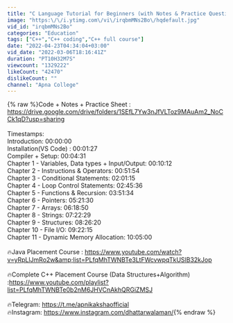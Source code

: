 ```yaml
---
title: "C Language Tutorial for Beginners (with Notes & Practice Questions)"
image: "https:\/\/i.ytimg.com\/vi\/irqbmMNs2Bo\/hqdefault.jpg"
vid_id: "irqbmMNs2Bo"
categories: "Education"
tags: ["C++","C++ coding","C++ full course"]
date: "2022-04-23T04:34:04+03:00"
vid_date: "2022-03-06T18:16:41Z"
duration: "PT10H32M7S"
viewcount: "1329222"
likeCount: "42470"
dislikeCount: ""
channel: "Apna College"
---
```

{% raw %}Code + Notes + Practice Sheet : <a rel="nofollow" target="blank" href="https://drive.google.com/drive/folders/1SEfL7Yw3nJfVLToz9MAuAm2_NoCCk1qD?usp=sharing">https://drive.google.com/drive/folders/1SEfL7Yw3nJfVLToz9MAuAm2_NoCCk1qD?usp=sharing</a><br /><br />Timestamps: <br />Introduction: 00:00:00<br />Installation(VS Code) : 00:01:27<br />Compiler + Setup: 00:04:31<br />Chapter 1 - Variables, Data types + Input/Output: 00:10:12<br />Chapter 2 - Instructions &amp; Operators: 00:51:54<br />Chapter 3 - Conditional Statements: 02:01:15<br />Chapter 4 - Loop Control Statements: 02:45:36 <br />Chapter 5 - Functions &amp; Recursion: 03:51:34<br />Chapter 6 - Pointers: 05:21:30<br />Chapter 7 - Arrays: 06:18:50<br />Chapter 8 - Strings: 07:22:29<br />Chapter 9 - Structures: 08:26:20<br />Chapter 10 - File I/O: 09:22:15<br />Chapter 11 - Dynamic Memory Allocation: 10:05:00<br /><br />🔥Java Placement Course : <a rel="nofollow" target="blank" href="https://www.youtube.com/watch?v=yRpLlJmRo2w&amp;list=PLfqMhTWNBTe3LtFWcvwpqTkUSlB32kJop">https://www.youtube.com/watch?v=yRpLlJmRo2w&amp;list=PLfqMhTWNBTe3LtFWcvwpqTkUSlB32kJop</a><br /><br />🔥Complete C++ Placement Course (Data Structures+Algorithm) :<a rel="nofollow" target="blank" href="https://www.youtube.com/playlist?list=PLfqMhTWNBTe0b2nM6JHVCnAkhQRGiZMSJ">https://www.youtube.com/playlist?list=PLfqMhTWNBTe0b2nM6JHVCnAkhQRGiZMSJ</a><br /><br />🔥Telegram: <a rel="nofollow" target="blank" href="https://t.me/apnikakshaofficial">https://t.me/apnikakshaofficial</a><br />🔥Instagram: <a rel="nofollow" target="blank" href="https://www.instagram.com/dhattarwalaman/">https://www.instagram.com/dhattarwalaman/</a>{% endraw %}
